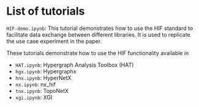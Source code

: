 # List of tutorials

`HIF-demo.ipynb`: This tutorial demonstrates how to use the HIF standard to facilitate data exchange between different libraries. It is used to replicate the use case experiment in the paper.

These tutorials demonstrate how to use the HIF functionality available in

* `HAT.ipynb`: Hypergraph Analysis Toolbox (HAT)
* `hgx.ipynb`: Hypergraphx
* `hnx.ipynb`: HyperNetX
* `nx.ipynb`: nx_hif
* `tnx.ipynb`: TopoNetX
* `xgi.ipynb`: XGI
